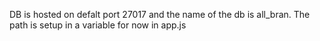 DB is hosted on defalt port 27017 and the name of the db is all_bran.
The path is setup in a variable for now in app.js
